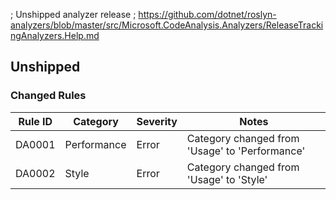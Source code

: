 ; Unshipped analyzer release
; https://github.com/dotnet/roslyn-analyzers/blob/master/src/Microsoft.CodeAnalysis.Analyzers/ReleaseTrackingAnalyzers.Help.md

## Unshipped

### Changed Rules

Rule ID | Category   | Severity | Notes
--------|------------|----------|------
DA0001  | Performance| Error    | Category changed from 'Usage' to 'Performance'
DA0002  | Style      | Error    | Category changed from 'Usage' to 'Style'